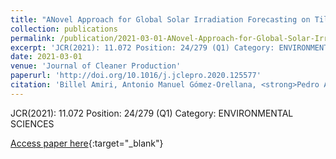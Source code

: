 ```yaml
---
title: "ANovel Approach for Global Solar Irradiation Forecasting on Tilted Plane using Hybrid Evolutionary Neural Networks"
collection: publications
permalink: /publication/2021-03-01-ANovel-Approach-for-Global-Solar-Irradiation-Forecasting-on-Tilted-Plane-using-Hybrid-Evolutionary-N
excerpt: 'JCR(2021): 11.072 Position: 24/279 (Q1) Category: ENVIRONMENTAL SCIENCES'
date: 2021-03-01
venue: 'Journal of Cleaner Production'
paperurl: 'http://doi.org/10.1016/j.jclepro.2020.125577'
citation: 'Billel Amiri, Antonio Manuel Gómez-Orellana, <strong>Pedro Antonio Gutiérrez</strong>, Rabah Dizene, César Hervás-Martínez, Kahina Dahmani, &quot;ANovel Approach for Global Solar Irradiation Forecasting on Tilted Plane using Hybrid Evolutionary Neural Networks.&quot; Journal of Cleaner Production, Vol. 287, 2021, pp.125577.'
---
```

JCR(2021): 11.072 Position: 24/279 (Q1) Category: ENVIRONMENTAL SCIENCES

[Access paper here](http://doi.org/10.1016/j.jclepro.2020.125577){:target="_blank"}
